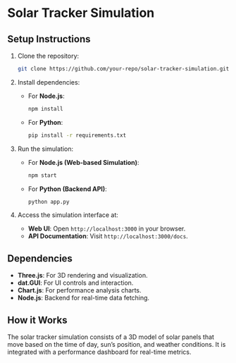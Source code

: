 # Solar Tracker Simulation

## Setup Instructions

1. Clone the repository:
    ```bash
    git clone https://github.com/your-repo/solar-tracker-simulation.git
    ```

2. Install dependencies:
    - For **Node.js**:
      ```bash
      npm install
      ```
    - For **Python**:
      ```bash
      pip install -r requirements.txt
      ```

3. Run the simulation:
    - For **Node.js (Web-based Simulation)**:
      ```bash
      npm start
      ```
    - For **Python (Backend API)**:
      ```bash
      python app.py
      ```

4. Access the simulation interface at:
    - **Web UI**: Open `http://localhost:3000` in your browser.
    - **API Documentation**: Visit `http://localhost:3000/docs`.

## Dependencies

- **Three.js**: For 3D rendering and visualization.
- **dat.GUI**: For UI controls and interaction.
- **Chart.js**: For performance analysis charts.
- **Node.js**: Backend for real-time data fetching.

## How it Works
The solar tracker simulation consists of a 3D model of solar panels that move based on the time of day, sun’s position, and weather conditions. It is integrated with a performance dashboard for real-time metrics.
